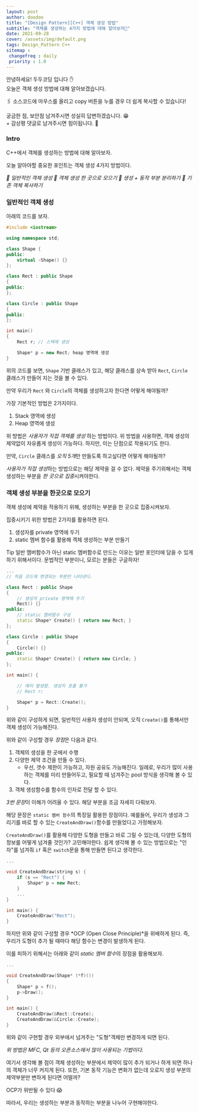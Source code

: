 ```yaml
---
layout: post
author: doodoo
title: "[Design Pattern][C++] 객체 생성 방법"
subtitle: "객체를 생성하는 4가지 방법에 대해 알아보자🤔"
date: 2021-09-28
cover: /assets/img/default.png
tags: Design_Pattern C++
sitemap :
 changefreq : daily
 priority : 1.0
---
```

안녕하세요! <span class="doodoo">두두코딩</span> 입니다 ✋ <br>
오늘은 객체 생성 방법에 대해 알아보겠습니다.

🖇 소스코드에 마우스를 올리고 <span class="tip">copy</span> 버튼을 누를 경우 더 쉽게 복사할 수 있습니다!

궁금한 점, 보안점 남겨주시면 성실히 답변하겠습니다. 😁 <br>
\+ 감상평 댓글로 남겨주시면 힘이됩니다. 🙇

### Intro
C++에서 객체를 생성하는 방법에 대해 알아보자.

오늘 알아야할 중요한 포인트는 객체 생성 4가지 방법이다.

*🌱 일반적인 객체 생성*
*🌱 객체 생성 한 곳으로 모으기*
*🌱 생성 + 동작 부분 분리하기*
*🌱 기존 객체 복사하기*

### 일반적인 객체 생성
아래의 코드를 보자.

```cpp
#include <iostream>

using namespace std;

class Shape {
public:
	virtual ~Shape() {}
};

class Rect : public Shape
{
public:
};

class Circle : public Shape
{
public:
};

int main()
{
	Rect r; // 스택에 생성

	Shape* p = new Rect; heap 영역에 생성
}
```

위의 코드를 보면, `Shape` 기반 클래스가 있고, 해당 클래스를 상속 받아 `Rect`, `Circle` 클래스가 만들어 지는 것을 볼 수 있다.

만약 우리가 `Rect` 와 `Circle`의 객체를 생성하고자 한다면 어떻게 해야될까?

가장 기본적인 방법은 2가지이다.

1. Stack 영역에 생성
2. Heap 영역에 생성

위 방법은 *사용자가 직접 객체를 생성* 하는 방법이다. 위 방법을 사용하면, 객체 생성의 제약없이 자유롭게 생성이 가능하다. 하지만, 이는 단점으로 작용되기도 한다.

만약, `Circle` 클래스를 *오직 5개*만 만들도록 하고싶다면 어떻게 해야될까?

*사용자가 직접 생성*하는 방법으로는 해당 제약을 걸 수 없다. 제약을 주기위해서는 객체 생성하는 부분을 *한 곳으로 집중*시켜야한다.

### 객체 생성 부분을 한곳으로 모으기
객체 생성에 제약을 적용하기 위해, 생성하는 부분을 한 곳으로 집중시켜보자.

집중시키기 위한 방법은 2가지를 활용하면 된다.

1. 생성자를 private 영역에 두기
2. static 멤버 함수를 활용해 겍체 생성하는 부분 만들기

<span class="tip">Tip</span> 일반 멤버함수가 아닌 static 멤버함수로 만드는 이유는 일반 포인터에 담을 수 있게 하기 위해서이다. 문법적인 부분이니, 모르는 분들은 구글하자!

```cpp
...
// 처음 코드에 변경되는 부분만 나타낸다.

class Rect : public Shape
{
	// 생성자 private 영역에 두기
	Rect() {}
public:
	// static 멤버함수 구성
	static Shape* Create() { return new Rect; }
};

class Circle : public Shape
{
	Circle() {}
public:
	static Shape* Create() { return new Circle; }
};

int main() {

	// 에러 발생함. 생성자 호출 불가
	// Rect r;

	Shape* p = Rect::Create();
}
```

위와 같이 구성하게 되면, 일반적인 사용자 생성이 안되며, 오직 `Create()`를 통해서만 객체 생성이 가능해진다.

위와 같이 구성할 경우 *장점*은 다음과 같다.

1. 객체의 생성을 한 곳에서 수행
2. 다양한 제약 조건을 만들 수 있다.
	- 우선, 갯수 제한이 가능하고, 자원 공유도 가능해진다. 일례로, 우리가 많이 사용하는 객체를 미리 만들어두고, 필요할 때 넘겨주는 pool 방식을 생각해 볼 수 있다.
3. 객체 생성함수를 함수의 인자로 전달 할 수 있다.

*3번 문장*이 이해가 어려울 수 있다. 해당 부분을 조금 자세히 다뤄보자.

해당 문장은 `static 멤버 함수`의 특징일 활용한 장점이다. 예를들어, 우리가 생성과 그리기를 바로 할 수 있는 `CreateAndDraw()`함수를 만들었다고 가정해보자.

`CreateAndDraw()`를 활용해 다양한 도형을 만들고 바로 그릴 수 있는데, 다양한 도형의 정보를 어떻게 넘겨줄 것인가? 고민해야한다. 쉽게 생각해 볼 수 있는 방법으로는 "인자"를 넘겨줘 `if` 혹은 `switch`문을 통해 만들면 된다고 생각한다.

```cpp
...

void CreateAndDraw(string s) {
	if (s == "Rect") {
		Shape* p = new Rect;
	}
	...
}

int main() {
	CreateAndDraw("Rect");
}
```

하지만 위와 같이 구성할 경우 *OCP (Open Close Principle)*을 위배하게 된다. 즉, 우리가 도형이 추가 될 때마다 해당 함수는 변경이 발생하게 된다.

이를 피하기 위해서는 아래와 같이 *static 멤버 함수*의 장점을 활용해보자.

```cpp
...

void CreateAndDraw(Shape* (*f)())
{
	Shape* p = f();
	p->Draw();
}

int main() {
	CreateAndDraw(&Rect::Create);
	CreateAndDraw(&Circle::Create);
}
```

위와 같이 구현할 경우 외부에서 넘겨주는 "도형"객체만 변경하게 되면 된다.

*위 방법은 MFC, Qt 등의 오픈소스에서 많이 사용되는 기법이다.*

여기서 생각해 볼 점이 객체 생성하는 부분에서 제약이 많이 추가 되거나 하게 되면 하나의 객체가 너무 커지게 된다. 또한, 기본 동작 기능은 변화가 없는데 오로지 생성 부분의 제약부분만 변하게 된다면 어떨까?

OCP가 위반될 수 있다 😱

따라서, 우리는 생성하는 부분과 동작하는 부분을 나누어 구현해야한다.
